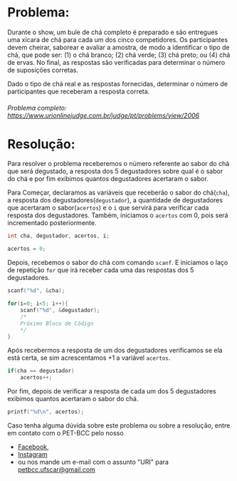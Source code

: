 # Problema:

Durante o show, um bule de chá completo é preparado e são entregues uma xícara de chá para cada um dos cinco competidores. Os participantes devem cheirar, saborear e avaliar a amostra, de modo a identificar o tipo de chá, que pode ser: (1) o chá branco; (2) chá verde; (3) chá preto; ou (4) chá de ervas. No final, as respostas são verificadas para determinar o número de suposições corretas.

Dado o tipo de chá real e as respostas fornecidas, determinar o número de participantes que receberam a resposta correta.

###### Problema completo: https://www.urionlinejudge.com.br/judge/pt/problems/view/2006

# Resolução: 

Para resolver o problema receberemos o número referente ao sabor do chá que será degustado, a resposta dos 5 degustadores sobre qual é o sabor do chá e por fim exibimos quantos degustadores acertaram o sabor.

Para Começar, declaramos as variáveis que receberão o sabor do chá(`cha`), a resposta dos degustadores(`degustador`), a quantidade de degustadores que acertaram o sabor(`acertos`) e o `i` que servirá para verificar cada resposta dos degustadores. Também, iniciamos o `acertos` com 0, pois será incrementado posteriormente.

```c
int cha, degustador, acertos, i;

acertos = 0;
```
Depois, recebemos o sabor do chá com comando `scanf`. E iniciamos o laço de repetição `for` que irá receber cada uma das respostas dos 5 degustadores.
```c
scanf("%d", &cha);

for(i=0; i<5; i++){
	scanf("%d", &degustador);
	/*
	Próximo Bloco de Código
	*/
} 
```
Após recebermos a resposta de um dos degustadores verificamos se ela está certa, se sim acrescentamos +1 a variável `acertos`.  
```c
if(cha == degustador)
	acertos++;
```
Por fim, depois de verificar a resposta de cada um dos 5 degustadores exibimos quantos acertaram o sabor do chá.
```c
printf("%d\n", acertos);
```

Caso tenha alguma dúvida sobre este problema ou sobre a resolução, entre em contato com o PET-BCC pelo nosso
* [Facebook](https://www.facebook.com/petbcc/),
* [Instagram](https://www.instagram.com/petbcc.ufscar/)
* ou nos mande um e-mail com o assunto "URI" para  petbcc.ufscar@gmail.com






